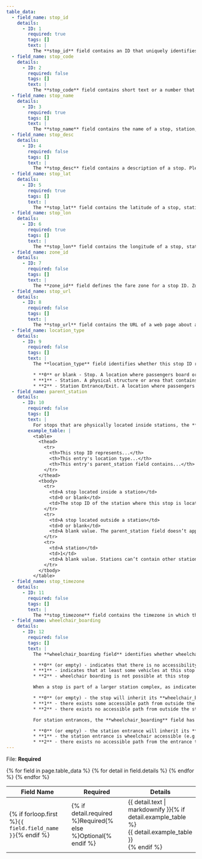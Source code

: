 ```yaml
---
table_data:
  - field_name: stop_id
    details:
      - ID: 1
        required: true
        tags: []
        text: |
          The **stop_id** field contains an ID that uniquely identifies a stop, station, or station entrance. Multiple routes may use the same stop. The **stop_id** is used by systems as an internal identifier of this record (e.g., primary key in database), and therefore the **stop_id** must be dataset unique.
  - field_name: stop_code
    details:
      - ID: 2
        required: false
        tags: []
        text: |
          The **stop_code** field contains short text or a number that uniquely identifies the stop for passengers. Stop codes are often used in phone-based transit information systems or printed on stop signage to make it easier for riders to get a stop schedule or real-time arrival information for a particular stop.  The **stop_code** field contains short text or a number that uniquely identifies the stop for passengers. The **stop_code** can be the same as **stop_id** if it is passenger-facing. This field should be left blank for stops without a code presented to passengers.
  - field_name: stop_name
    details:
      - ID: 3
        required: true
        tags: []
        text: |
          The **stop_name** field contains the name of a stop, station, or station entrance. Please use a name that people will understand in the local and tourist vernacular.
  - field_name: stop_desc
    details:
      - ID: 4
        required: false
        tags: []
        text: |
          The **stop_desc** field contains a description of a stop. Please provide useful, quality information. Do not simply duplicate the name of the stop.
  - field_name: stop_lat
    details:
      - ID: 5
        required: true
        tags: []
        text: |
          The **stop_lat** field contains the latitude of a stop, station, or station entrance. The field value must be a valid WGS 84 latitude.
  - field_name: stop_lon
    details:
      - ID: 6
        required: true
        tags: []
        text: |
          The **stop_lon** field contains the longitude of a stop, station, or station entrance. The field value must be a valid WGS 84 longitude value from -180 to 180.
  - field_name: zone_id
    details:
      - ID: 7
        required: false
        tags: []
        text: |
          The **zone_id** field defines the fare zone for a stop ID. Zone IDs are required if you want to provide fare information using [fare_rules.txt](#fare_rules). If this stop ID represents a station, the zone ID is ignored.
  - field_name: stop_url
    details:
      - ID: 8
        required: false
        tags: []
        text: |
          The **stop_url** field contains the URL of a web page about a particular stop. This should be different from the agency_url and the route_url fields.  The value must be a fully qualified URL that includes **http**:// or **https**://, and any special characters in the URL must be correctly escaped. See http://www.w3.org/Addressing/URL/4_URI_Recommentations.html for a description of how to create fully qualified URL values.
  - field_name: location_type
    details:
      - ID: 9
        required: false
        tags: []
        text: |
          The **location_type** field identifies whether this stop ID represents a stop, station, or station entrance. If no location type is specified, or the location_type is blank, stop IDs are treated as stops. Stations may have different properties from stops when they are represented on a map or used in trip planning.  The location type field can have the following values:

          * **0** or blank - Stop. A location where passengers board or disembark from a transit vehicle.
          * **1** - Station. A physical structure or area that contains one or more stop.
          * **2** - Station Entrance/Exit. A location where passengers can enter or exit a station from the street. The stop entry must also specify a parent_station value referencing the stop ID of the parent station for the entrance.
  - field_name: parent_station
    details:
      - ID: 10
        required: false
        tags: []
        text: |
          For stops that are physically located inside stations, the **parent_station** field identifies the station associated with the stop. To use this field, stops.txt must also contain a row where this stop ID is assigned location type=1.
        example_table: |
          <table>
            <thead>
              <tr>
                <th>This stop ID represents...</th>
                <th>This entry's location type...</th>
                <th>This entry's parent_station field contains...</th>
              </tr>
            </thead>
            <tbody>
              <tr>
                <td>A stop located inside a station</td>
                <td>0 or blank</td>
                <td>The stop ID of the station where this stop is located. The stop referenced by parent_station must have location_type=1.</td>
              </tr>
              <tr>
                <td>A stop located outside a station</td>
                <td>0 or blank</td>
                <td>A blank value. The parent_station field doesn’t apply to this stop.</td>
              </tr>
              <tr>
                <td>A station</td>
                <td>1</td>
                <td>A blank value. Stations can’t contain other stations.</td>
              </tr>
            </tbody>
          </table>
  - field_name: stop_timezone
    details:
      - ID: 11
        required: false
        tags: []
        text: |
          The **stop_timezone** field contains the timezone in which this stop, station, or station entrance is located. Please refer to [Wikipedia List of Timezones](https://en.wikipedia.org/wiki/List_of_tz_database_time_zones) for a list of valid values. If omitted, the stop should be assumed to be located in the timezone specified by **agency_timezone** in [agency.txt](#agency).   When a stop has a parent station, the stop is considered to be in the timezone specified by the parent station's **stop_timezone** value. If the parent has no stop_timezone value, the stops that belong to that station are assumed to be in the timezone specified by **agency_timezone**, even if the stops have their own **stop_timezone** values. In other words, if a given stop has a **parent_station** value, any **stop_timezone** value specified for that stop must be ignored.  Even if **stop_timezone** values are provided in stops.txt, the times in [stop_times.txt](#stop_times) should continue to be specified as time since midnight in the timezone specified by **agency_timezone** in agency.txt. This ensures that the time values in a trip always increase over the course of a trip, regardless of which timezones the trip crosses.
  - field_name: wheelchair_boarding
    details:
      - ID: 12
        required: false
        tags: []
        text: |
          The **wheelchair_boarding field** identifies whether wheelchair boardings are possible from the specified stop, station, or station entrance. The field can have the following values:

          * **0** (or empty) - indicates that there is no accessibility information for the stop
          * **1** - indicates that at least some vehicles at this stop can be boarded by a rider in a wheelchair
          * **2** - wheelchair boarding is not possible at this stop

          When a stop is part of a larger station complex, as indicated by a stop with a **parent_station** value, the stop's **wheelchair_boarding** field has the following additional semantics:

          * **0** (or empty) - the stop will inherit its **wheelchair_boarding** value from the parent station, if specified in the parent
          * **1** - there exists some accessible path from outside the station to the specific stop / platform
          * **2** - there exists no accessible path from outside the station to the specific stop / platform

          For station entrances, the **wheelchair_boarding** field has the following additional semantics:

          * **0** (or empty) - the station entrance will inherit its **wheelchair_boarding** value from the parent station, if specified in the parent
          * **1** - the station entrance is wheelchair accessible (e.g. an elevator is available to platforms if they are not at-grade)
          * **2** - there exists no accessible path from the entrance to station platforms
---
```

File: **Required**

<div class="table-wrapper">
  <table class="recommendation">
    <thead>
      <tr>
        <th>Field Name</th>
        <th>Required</th>
        <th>Details</th>
      </tr>
    </thead>
    <tbody>
    {% for field in page.table_data %}
      {% for detail in field.details %}
      <tr id="{{ page.slug }}_{{ detail.ID }}" class="anchor-row{% if forloop.first %} field-row{% endif %}{% for tag in detail.tags %} {{ tag }}{% endfor %}">
        <td>{% if forloop.first %}<code>{{ field.field_name }}</code>{% endif %}</td>
        <td>{% if detail.required %}Required{% else %}Optional{% endif %}</td>
        <td>{{ detail.text | markdownify }}{% if detail.example_table %}<div class="table-wrapper">{{ detail.example_table }}</div>{% endif %}</td>
      </tr>
      {% endfor %}
    {% endfor %}
    </tbody>
  </table>
</div>